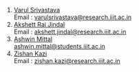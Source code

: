 1.  [Varul Srivastava](https://github.com/vs666)  
    Email : varulsrivastava@research.iiit.ac.in
2.  [Akshett Rai Jindal](https://github.com/akshettrj-iiith)  
    Email : akshett.jindal@research.iiit.ac.in
3.  [Ashwin Mittal](https://github.com/ashwin-mittal)  
    ashwin.mittal@students.iiit.ac.in
4.  [Zishan Kazi](https://github.com/pixel-z)  
    Email : zishan.kazi@research.iiit.ac.in
